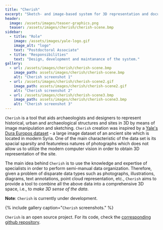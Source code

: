 ```yaml
---
title: "Cherish"
excerpt: "Sketch- and image-based system for 3D representation and documentation of cultural heritage sites"
header:
  image: /assets/images/teaser-graphics.png
  teaser: /assets/images/cherish/cherish-scene.bmp
sidebar:
  - title: "Role"
    image: /assets/images/yale-logo.gif
    image_alt: "logo"
    text: "Postdoctoral Associate"
  - title: "Responsibilities"
    text: "Design, development and maintanance of the system."
gallery:
  - url: /assets/images/cherish/cherish-scene.bmp
    image_path: assets/images/cherish/cherish-scene.bmp
    alt: "Cherish screenshot 1"
  - url: /assets/images/cherish/cherish-scene2.gif
    image_path: assets/images/cherish/cherish-scene2.gif
    alt: "Cherish screenshot 2"
  - url: /assets/images/cherish/cherish-scene3.bmp
    image_path: assets/images/cherish/cherish-scene3.bmp
    alt: "Cherish screenshot 3"
---
```


`Cherish` is a tool that aids archaeologists and designers to represent historical, urban and archaeological structures and sites in 3D by means of image manipulation and sketching. `Cherish` creation was inspired by a [Yale's Dura Europos dataset](http://media.artgallery.yale.edu/duraeuropos/) - a large image dataset of an ancient site which is located in modern Syria. One of the main characteristic of the data set is its spacial sparsity and featureless natures of photographs which does not allow us to utilize the modern computer vision in order to obtain 3D representation of the site.

The main idea behind `Cherish` is to use the knowledge and expertise of specialists in order to perform semi-manual data organization. Therefore, given a problem of disparate data types such as photographs, illustrations, diagrams, text annotations, point cloud representation, etc., `Cherish` aims to provide a tool to combine all the above data into a comprehensive 3D space, i.e., to *make 3D sense of the data*.

**Note**: `Cherish` is currently under development.

{% include gallery caption="`Cherish` screenshots." %}

`Cherish` is an open source project. For its code, check the [corresponding github repository](https://github.com/vicrucann/cherish).
